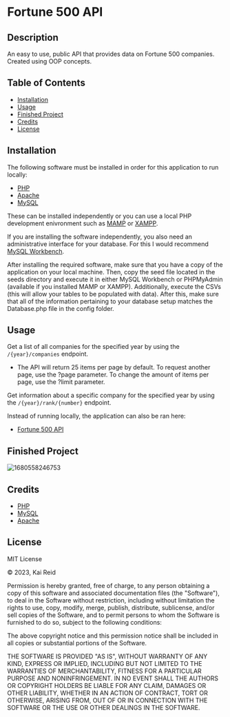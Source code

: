 # Fortune 500 API


## Description 

An easy to use, public API that provides data on Fortune 500 companies. Created using OOP concepts.

## Table of Contents

* [Installation](#installation)
* [Usage](#usage)
* [Finished Project](#finished-project)
* [Credits](#credits)
* [License](#license)

## Installation

The following software must be installed in order for this application to run locally:

- [PHP](https://www.php.net/)
- [Apache](https://httpd.apache.org/)
- [MySQL](https://www.mysql.com/)

These can be installed independently or you can use a local PHP development enivronment such as [MAMP](https://www.mamp.info/) or [XAMPP](https://www.apachefriends.org/).

If you are installing the software independently, you also need an administrative interface for your database. For this I would recommend [MySQL Workbench](https://www.mysql.com/products/workbench/).

After installing the required software, make sure that you have a copy of the application on your local machine. Then, copy the seed file located in the seeds directory and execute it in either MySQL Workbench or PHPMyAdmin (available if you installed MAMP or XAMPP). Additionally, execute the CSVs (this will allow your tables to be populated with data). After this, make sure that all of the information pertaining to your database setup matches the Database.php file in the config folder.

## Usage 

Get a list of all companies for the specified year by using the `/{year}/companies` endpoint.

* The API will return 25 items per page by default. 
To request another page, use the ?page parameter. 
To change the amount of items per page, use the ?limit parameter.

Get information about a specific company for the specified year by using the `/{year}/rank/{number}` endpoint.

Instead of running locally, the application can also be ran here:
 * [Fortune 500 API](https://fortune500api.sndbxx.com/)

## Finished Project

![1680558246753](https://user-images.githubusercontent.com/67942678/229634304-223f032d-4991-44c3-be9a-3bc87ca74f8c.png)

## Credits

* [PHP](https://www.php.net/)
* [MySQL](https://www.mysql.com/)
* [Apache](https://httpd.apache.org/)

## License

MIT License

&copy; 2023, Kai Reid

Permission is hereby granted, free of charge, to any person obtaining a copy of this software and associated documentation files (the "Software"), to deal in the Software without restriction, including without limitation the rights to use, copy, modify, merge, publish, distribute, sublicense, and/or sell copies of the Software, and to permit persons to whom the Software is furnished to do so, subject to the following conditions:

The above copyright notice and this permission notice shall be included in all copies or substantial portions of the Software.

THE SOFTWARE IS PROVIDED "AS IS", WITHOUT WARRANTY OF ANY KIND, EXPRESS OR IMPLIED, INCLUDING BUT NOT LIMITED TO THE WARRANTIES OF MERCHANTABILITY, FITNESS FOR A PARTICULAR PURPOSE AND NONINFRINGEMENT. IN NO EVENT SHALL THE AUTHORS OR COPYRIGHT HOLDERS BE LIABLE FOR ANY CLAIM, DAMAGES OR OTHER LIABILITY, WHETHER IN AN ACTION OF CONTRACT, TORT OR OTHERWISE, ARISING FROM, OUT OF OR IN CONNECTION WITH THE SOFTWARE OR THE USE OR OTHER DEALINGS IN THE SOFTWARE.